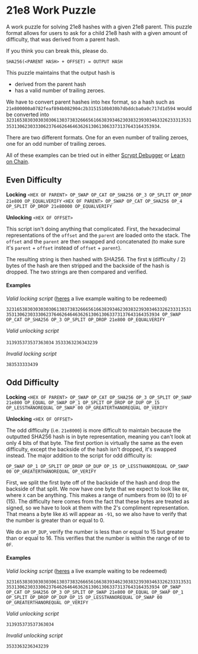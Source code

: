 # 21e8 Work Puzzle
A work puzzle for solving 21e8 hashes with a given 21e8 parent. This puzzle format allows for users to ask for a child
21e8 hash with a given amount of difficulty, that was derived from a parent hash. 

If you think you can break this, please do. 

`SHA256(<PARENT HASH> + OFFSET) = OUTPUT HASH`

This puzzle maintains that the output hash is 
- derived from the parent hash
- has a valid number of trailing zeroes.


We have to convert parent hashes into hex format, so a hash such as `21e800000a0782feaf894b082904c2b3151510b030b7dbddcba0a0c717d1d594` would be converted into 
`32316538303030303061303738326665616638393462303832393034633262333135313531306230333062376462646463626130613063373137643164353934`.

There are two different formats. One for an even number of trailing zeroes, one for an odd number of trailing zeroes.

All of these examples can be tried out in either [Scrypt Debugger](http://scrypt.studio/) or [Learn on Chain](http://learnonchain.com/script).

## Even Difficulty

**Locking**
`<HEX OF PARENT> OP_SWAP OP_CAT OP_SHA256 OP_3 OP_SPLIT OP_DROP 21e800 OP_EQUALVERIFY`
`<HEX OF PARENT> OP_SWAP OP_CAT OP_SHA256 OP_4 OP_SPLIT OP_DROP 21e80000 OP_EQUALVERIFY`

**Unlocking**
`<HEX OF OFFSET>`

This script isn't doing anything that complicated. First, the hexadecimal representations of the `offset` and the `parent` are loaded onto the stack. The `offset` and the `parent` are then swapped and concatenated (to make sure it's `parent` + `offset` instead of `offset` + `parent`).

The resulting string is then hashed with SHA256. The first `N` (difficulty / 2) bytes of the hash are then stripped and the 
backside of the hash is dropped. The two strings are then compared and verified.


#### Examples

*Valid locking script* ([heres](https://search.matterpool.io/tx/94fd8c388f3584dd460e8f7014aa4c44dc06a9b21e9ab3e7b4325d9af2197f61) a live example waiting to be redeemed)

`32316538303030303061303738326665616638393462303832393034633262333135313531306230333062376462646463626130613063373137643164353934 OP_SWAP OP_CAT OP_SHA256 OP_3 OP_SPLIT OP_DROP 21e800 OP_EQUALVERIFY`

*Valid unlocking script*

`313935373537363034`
`3533363236343239`

*Invalid locking script*

`383533333439`


## Odd Difficulty

**Locking**
`
<HEX OF PARENT> OP_SWAP OP_CAT OP_SHA256 OP_3 OP_SPLIT OP_SWAP 21e800 OP_EQUAL OP_SWAP OP_1 OP_SPLIT OP_DROP OP_DUP OP_15 OP_LESSTHANOREQUAL OP_SWAP 00 OP_GREATERTHANOREQUAL OP_VERIFY
`

**Unlocking**
`<HEX OF OFFSET>`


The odd difficulty (i.e. `21e8000`) is more difficult to maintain because the outputted SHA256 hash is in byte representation, meaning you can't look at only 4 bits of that byte. The first portion is virtually the same as the even difficulty, except
the backside of the hash isn't dropped, it's swapped instead. The major addition to the script for odd difficulty is:

`OP_SWAP OP_1 OP_SPLIT OP_DROP OP_DUP OP_15 OP_LESSTHANOREQUAL OP_SWAP 00 OP_GREATERTHANOREQUAL OP_VERIFY`

First, we split the first byte off of the backside of the hash and drop the backside of that split. We now have one byte that
we expect to look like `0X`, where `X` can be anything. This makes a range of numbers from `00` (0) to `0F` (15). The difficulty here comes from the fact that these bytes are 
treated as signed, so we have to look at them with the 2's compliment representation. That means a byte like `A5` will appear
as `-91`, so we also have to verify that the number is greater than or equal to 0. 

We do an `OP_DUP`, verify the number is less than or equal to 15 but greater than or equal to 16. This verifies that the number
is within the range of `00` to `0F`. 

#### Examples

*Valid locking script* ([heres](https://search.matterpool.io/tx/0763c906dffb65adfb754036a8c61b3cb311d9bab21667683ceefb1661460802) a live example waiting to be redeemed)

`
32316538303030303061303738326665616638393462303832393034633262333135313531306230333062376462646463626130613063373137643164353934 OP_SWAP OP_CAT OP_SHA256 OP_3 OP_SPLIT OP_SWAP 21e800 OP_EQUAL OP_SWAP OP_1 OP_SPLIT OP_DROP OP_DUP OP_15 OP_LESSTHANOREQUAL OP_SWAP 00 OP_GREATERTHANOREQUAL OP_VERIFY
`

*Valid unlocking script*

`313935373537363034`


*Invalid unlocking script*

`3533363236343239`

